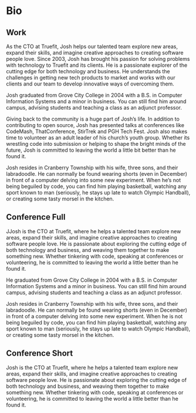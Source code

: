 Bio
===========

Work
-----------
As the CTO at Truefit, Josh helps our talented team explore new areas, expand their skills, and imagine creative approaches to creating software people love. Since 2003, Josh has brought his passion for solving problems with technology to Truefit and its clients. He is a passionate explorer of the cutting edge for both technology and business. He understands the challenges in getting new tech products to market and works with our clients and our team to develop innovative ways of overcoming them.

Josh graduated from Grove City College in 2004 with a B.S. in Computer Information Systems and a minor in business. You can still find him around campus, advising students and teaching a class as an adjunct professor.

Giving back to the community is a huge part of Josh’s life. In addition to contributing to open source, Josh has presented talks at conferences like CodeMash, ThatConference, StirTrek and PGH Tech Fest. Josh also makes time to volunteer as an adult leader of his church’s youth group. Whether its wrestling code into submission or helping to shape the bright minds of the future, Josh is committed to leaving the world a little bit better than he found it.

Josh resides in Cranberry Township with his wife, three sons, and their labradoodle. He can normally be found wearing shorts (even in December) in front of a computer delving into some new experiment. When he’s not being beguiled by code, you can find him playing basketball, watching any sport known to man (seriously, he stays up late to watch Olympic Handball), or creating some tasty morsel in the kitchen. 

Conference Full
----------------
JJosh is the CTO at Truefit, where he helps a talented team explore new areas, expand their skills, and imagine creative approaches to creating software people love. He is passionate about exploring the cutting edge of both technology and business, and weaving them together to make something new. Whether tinkering with code, speaking at conferences or volunteering, he is committed to leaving the world a little better than he found it.

He graduated from Grove City College in 2004 with a B.S. in Computer Information Systems and a minor in business. You can still find him around campus, advising students and teaching a class as an adjunct professor.

Josh resides in Cranberry Township with his wife, three sons, and their labradoodle. He can normally be found wearing shorts (even in December) in front of a computer delving into some new experiment. When he is not being beguiled by code, you can find him playing basketball, watching any sport known to man (seriously, he stays up late to watch Olympic Handball), or creating some tasty morsel in the kitchen.

Conference Short
-----------------
Josh is the CTO at Truefit, where he helps a talented team explore new areas, expand their skills, and imagine creative approaches to creating software people love. He is passionate about exploring the cutting edge of both technology and business, and weaving them together to make something new. Whether tinkering with code, speaking at conferences or volunteering, he is committed to leaving the world a little better than he found it.